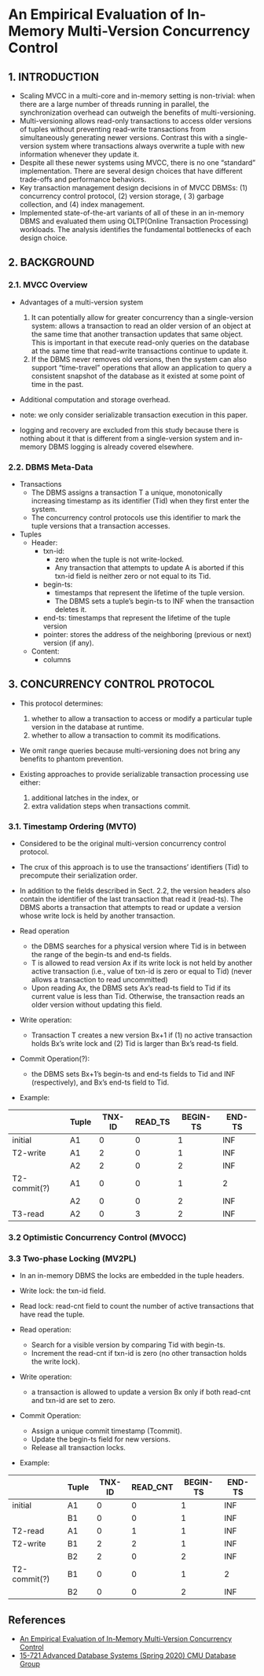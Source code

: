 # An Empirical Evaluation of In-Memory Multi-Version Concurrency Control

## 1. INTRODUCTION

* Scaling MVCC in a multi-core and in-memory setting is non-trivial: when there are a large number of threads running in
  parallel, the synchronization overhead can outweigh the benefits of multi-versioning.
* Multi-versioning allows read-only transactions to access older versions of tuples without preventing read-write
  transactions from simultaneously generating newer versions. Contrast this with a single-version system where
  transactions always overwrite a tuple with new information whenever they update it.
* Despite all these newer systems using MVCC, there is no one “standard” implementation. There are several design
  choices that have different trade-offs and performance behaviors.
* Key transaction management design decisions in of MVCC DBMSs: (1) concurrency control protocol, (2) version storage, (
  3) garbage collection, and (4) index management.
* Implemented state-of-the-art variants of all of these in an in-memory DBMS and evaluated them using OLTP(Online
  Transaction Processing) workloads. The analysis identifies the fundamental bottlenecks of each design choice.

## 2. BACKGROUND

### 2.1. MVCC Overview

* Advantages of a multi-version system
  1. It can potentially allow for greater concurrency than a single-version system: allows a transaction to read an
     older version of an object at the same time that another transaction updates that same object. This is important in
     that execute read-only queries on the database at the same time that read-write transactions continue to update it.
  2. If the DBMS never removes old versions, then the system can also support “time-travel” operations that allow an
     application to query a consistent snapshot of the database as it existed at some point of time in the past.

* Additional computation and storage overhead.
* note: we only consider serializable transaction execution in this paper.
* logging and recovery are excluded from this study because there is nothing about it that is different from a
  single-version system and in-memory DBMS logging is already covered elsewhere.

### 2.2. DBMS Meta-Data

* Transactions
  * The DBMS assigns a transaction T a unique, monotonically increasing timestamp as its identifier (Tid) when they
    first enter the system.
  * The concurrency control protocols use this identifier to mark the tuple versions that a transaction accesses.
* Tuples
  * Header:
    * txn-id:
      * zero when the tuple is not write-locked.
      * Any transaction that attempts to update A is aborted if this txn-id field is neither zero or not equal to its
        Tid.
    * begin-ts:
      * timestamps that represent the lifetime of the tuple version.
      * The DBMS sets a tuple’s begin-ts to INF when the transaction deletes it.
    * end-ts: timestamps that represent the lifetime of the tuple version
    * pointer: stores the address of the neighboring (previous or next) version (if any).
  * Content:
    * columns

## 3. CONCURRENCY CONTROL PROTOCOL

* This protocol determines:
  1. whether to allow a transaction to access or modify a particular tuple version in the database at runtime.
  2. whether to allow a transaction to commit its modifications.

* We omit range queries because multi-versioning does not bring any benefits to phantom prevention.
* Existing approaches to provide serializable transaction processing use either:
  1. additional latches in the index, or
  2. extra validation steps when transactions commit.

### 3.1. Timestamp Ordering (MVTO)

* Considered to be the original multi-version concurrency control protocol.
* The crux of this approach is to use the transactions’ identifiers (Tid) to precompute their serialization order.
* In addition to the fields described in Sect. 2.2, the version headers also contain the identifier of the last
  transaction that read it (read-ts). The DBMS aborts a transaction
  that attempts to read or update a version whose write lock is held by another transaction.
* Read operation
  * the DBMS searches for a physical version where Tid is in between the range of the begin-ts and end-ts fields.
  * T is allowed to read version Ax if its write lock is not held by another active transaction (i.e., value of txn-id
    is zero or equal to Tid) (never allows a transaction to read uncommitted)
  * Upon reading Ax, the DBMS sets Ax’s read-ts field to Tid if its current value is less than Tid. Otherwise, the
    transaction reads an older version without updating this field.

* Write operation:
  * Transaction T creates a new version Bx+1 if (1) no active transaction holds Bx’s write lock and (2) Tid is larger
    than Bx’s read-ts field.

* Commit Operation(?):
  * the DBMS sets Bx+1’s begin-ts and end-ts fields to Tid and INF (respectively), and Bx’s end-ts field to Tid.

* Example:

|              | Tuple | TNX-ID | READ_TS | BEGIN-TS | END-TS |
|--------------|-------|--------|---------|----------|--------|
| initial      | A1    | 0      | 0       | 1        | INF    |
| T2-write     | A1    | 2      | 0       | 1        | INF    |
|              | A2    | 2      | 0       | 2        | INF    |
| T2-commit(?) | A1    | 0      | 0       | 1        | 2      |
|              | A2    | 0      | 0       | 2        | INF    |
| T3-read      | A2    | 0      | 3       | 2        | INF    |

### 3.2 Optimistic Concurrency Control (MVOCC)

### 3.3 Two-phase Locking (MV2PL)

* In an in-memory DBMS the locks are embedded in the tuple headers.
* Write lock: the txn-id field.
* Read lock: read-cnt field to count the number of active transactions that have read the tuple.
* Read operation:
  * Search for a visible version by comparing Tid with begin-ts.
  * Increment the read-cnt if txn-id is zero (no other transaction holds the write lock).
* Write operation:
  * a transaction is allowed to update a version Bx only if both read-cnt and txn-id are set to zero.
* Commit Operation:
  * Assign a unique commit timestamp (Tcommit).
  * Update the begin-ts field for new versions.
  * Release all transaction locks.

* Example:

|              | Tuple | TNX-ID | READ_CNT | BEGIN-TS | END-TS |
|--------------|-------|--------|----------|----------|--------|
| initial      | A1    | 0      | 0        | 1        | INF    |
|              | B1    | 0      | 0        | 1        | INF    |
| T2-read      | A1    | 0      | 1        | 1        | INF    |
| T2-write     | B1    | 2      | 2        | 1        | INF    |
|              | B2    | 2      | 0        | 2        | INF    |
| T2-commit(?) | B1    | 0      | 0        | 1        | 2      |
|              | B2    | 0      | 0        | 2        | INF    |

## References

* [An Empirical Evaluation of In-Memory Multi-Version Concurrency Control](https://db.cs.cmu.edu/papers/2017/p781-wu.pdf)
* [15-721 Advanced Database Systems (Spring 2020) CMU Database Group](https://www.youtube.com/playlist?list=PLSE8ODhjZXjasmrEd2_Yi1deeE360zv5O)

